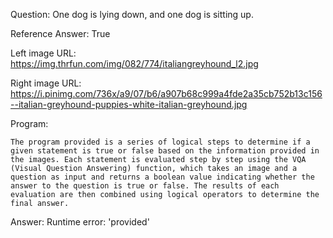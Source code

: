 Question: One dog is lying down, and one dog is sitting up.

Reference Answer: True

Left image URL: https://img.thrfun.com/img/082/774/italiangreyhound_l2.jpg

Right image URL: https://i.pinimg.com/736x/a9/07/b6/a907b68c999a4fde2a35cb752b13c156--italian-greyhound-puppies-white-italian-greyhound.jpg

Program:

```
The program provided is a series of logical steps to determine if a given statement is true or false based on the information provided in the images. Each statement is evaluated step by step using the VQA (Visual Question Answering) function, which takes an image and a question as input and returns a boolean value indicating whether the answer to the question is true or false. The results of each evaluation are then combined using logical operators to determine the final answer.
```
Answer: Runtime error: 'provided'

